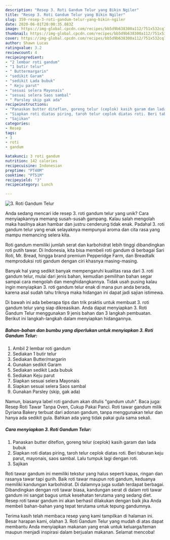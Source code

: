 ```yaml
---
description: "Resep 3. Roti Gandum Telur yang Bikin Ngiler"
title: "Resep 3. Roti Gandum Telur yang Bikin Ngiler"
slug: 359-resep-3-roti-gandum-telur-yang-bikin-ngiler
date: 2020-06-01T20:00:35.883Z
image: https://img-global.cpcdn.com/recipes/bb5d9b638300a112/751x532cq70/3-roti-gandum-telur-foto-resep-utama.jpg
thumbnail: https://img-global.cpcdn.com/recipes/bb5d9b638300a112/751x532cq70/3-roti-gandum-telur-foto-resep-utama.jpg
cover: https://img-global.cpcdn.com/recipes/bb5d9b638300a112/751x532cq70/3-roti-gandum-telur-foto-resep-utama.jpg
author: Shawn Lucas
ratingvalue: 3.2
reviewcount: 4
recipeingredient:
- "2 lembar roti gandum"
- "1 butir telur"
- " Buttermargarin"
- "sedikit Garam"
- "sedikit Lada bubuk"
- " Keju parut"
- "sesuai selera Mayonais"
- "sesuai selera Saos sambal"
- " Parsley skip gak ada"
recipeinstructions:
- "Panaskan butter diteflon, goreng telur (ceplok) kasih garam dan lada bubuk"
- "Siapkan roti diatas piring, taroh telur ceplok diatas roti. Beri taburan keju parut, mayonais, saos sambal. Lalu tumpuk lagi dengan roti."
- "Sajikan"
categories:
- Resep
tags:
- 3
- roti
- gandum

katakunci: 3 roti gandum 
nutrition: 142 calories
recipecuisine: Indonesian
preptime: "PT40M"
cooktime: "PT51M"
recipeyield: "3"
recipecategory: Lunch

---
```



![3. Roti Gandum Telur](https://img-global.cpcdn.com/recipes/bb5d9b638300a112/751x532cq70/3-roti-gandum-telur-foto-resep-utama.jpg)

Anda sedang mencari ide resep 3. roti gandum telur yang unik? Cara menyiapkannya memang susah-susah gampang. Kalau salah mengolah maka hasilnya akan hambar dan justru cenderung tidak enak. Padahal 3. roti gandum telur yang enak selayaknya mempunyai aroma dan cita rasa yang mampu memancing selera kita.

Roti gandum memiliki jumlah serat dan karbohidrat lebih tinggi dibandingkan roti putih tawar. Di Indonesia, kita bisa membeli roti gandum di berbagai Sari Roti, Mr. Bread, hingga brand premium Pepperidge Farm, dan Breadtalk memproduksi roti gandum dengan ciri khasnya masing-masing.

Banyak hal yang sedikit banyak mempengaruhi kualitas rasa dari 3. roti gandum telur, mulai dari jenis bahan, kemudian pemilihan bahan segar sampai cara mengolah dan menghidangkannya. Tidak usah pusing kalau ingin menyiapkan 3. roti gandum telur enak di mana pun anda berada, karena asal sudah tahu triknya maka hidangan ini dapat jadi sajian istimewa.


Di bawah ini ada beberapa tips dan trik praktis untuk membuat 3. roti gandum telur yang siap dikreasikan. Anda dapat menyiapkan 3. Roti Gandum Telur menggunakan 9 jenis bahan dan 3 langkah pembuatan. Berikut ini langkah-langkah dalam menyiapkan hidangannya.

<!--inarticleads1-->

##### Bahan-bahan dan bumbu yang diperlukan untuk menyiapkan 3. Roti Gandum Telur:

1. Ambil 2 lembar roti gandum
1. Sediakan 1 butir telur
1. Sediakan  Butter/margarin
1. Gunakan sedikit Garam
1. Sediakan sedikit Lada bubuk
1. Sediakan  Keju parut
1. Siapkan sesuai selera Mayonais
1. Siapkan sesuai selera Saos sambal
1. Gunakan  Parsley (skip, gak ada)


Namun, biasanya label roti gandum akan ditulis &#34;gandum utuh&#34;. Baca juga: Resep Roti Tawar Tanpa Oven, Cukup Pakai Panci. Roti tawar gandum milik Dyriana Bakery terbuat dari adonan gandum, tanpa menggunakan telur dan hanya ada sedikit gula. Bahkan ada yang tidak pakai gula sama sekali. 

<!--inarticleads2-->

##### Cara menyiapkan 3. Roti Gandum Telur:

1. Panaskan butter diteflon, goreng telur (ceplok) kasih garam dan lada bubuk
1. Siapkan roti diatas piring, taroh telur ceplok diatas roti. Beri taburan keju parut, mayonais, saos sambal. Lalu tumpuk lagi dengan roti.
1. Sajikan


Roti tawar gandum ini memiliki tekstur yang halus seperti kapas, ringan dan rasanya tawar tapi gurih. Baik roti tawar maupun roti gandum, keduanya memiliki kandungan karbohidrat. Di dalamnya juga sudah terdapat berbagai. Dibandingkan dengan roti tawar biasa, kandungan serat di dalam roti tawar gandum ini sangat bagus untuk kesehatan terutama yang sedang diet. Resep roti tawar gandum ini akan berhasil dilakukan dengan baik jika Anda membeli bahan-bahan yang tepat terutama untuk tepung gandumnya. 

Terima kasih telah membaca resep yang kami tampilkan di halaman ini. Besar harapan kami, olahan 3. Roti Gandum Telur yang mudah di atas dapat membantu Anda menyiapkan makanan yang enak untuk keluarga/teman maupun menjadi inspirasi dalam berjualan makanan. Selamat mencoba!
